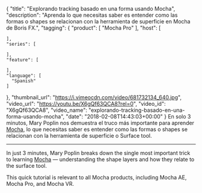 {
  "title": "Explorando tracking basado en una forma usando Mocha",
  "description": "Aprenda lo que necesitas saber es entender como las formas o shapes se relacionan con la herramienta de superficie en Mocha de Boris FX.",
  "tagging": {
    "product": [
      "Mocha Pro"
    ],
    "host": [

    ],
    "series": [

    ],
    "feature": [

    ],
    "language": [
      "Spanish"
    ]
  },
  "thumbnail_url": "https://i.vimeocdn.com/video/681732134_640.jpg",
  "video_url": "https://youtu.be/X6gQf63QCA8?rel=0",
  "video_id": "X6gQf63QCA8",
  "video_name": "explorando-tracking-basado-en-una-forma-usando-mocha",
  "date": "2018-02-08T14:43:03+00:00"
}
En solo 3 minutos, Mary Poplin nos demuestra el truco más importante para aprender [Mocha](/products/mocha-pro/), lo que necesitas saber es entender como las formas o shapes se relacionan con la herramienta de superficie o Surface tool.

---

In just 3 minutes, Mary Poplin breaks down the single most important trick to learning [Mocha](/products/mocha-pro/) — understanding the shape layers and how they relate to the surface tool.

This quick tutorial is relevant to all Mocha products, including Mocha AE, Mocha Pro, and Mocha VR.
